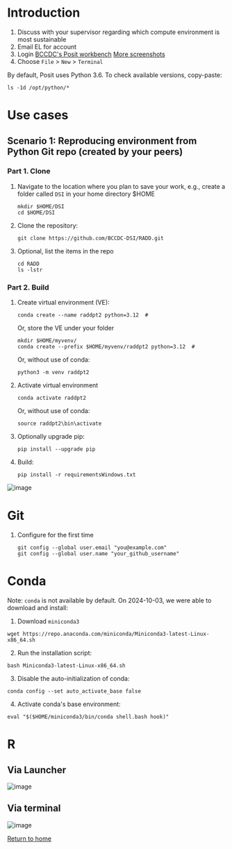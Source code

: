 
# Introduction

1. Discuss with your supervisor regarding which compute environment is most sustainable
2. Email EL for account
3. Login [BCCDC's Posit workbench](https://workbench-posit.bccdc.ca/) [More screenshots](login.md)
4. Choose ```File``` > ```New``` > ```Terminal```
 
By default, Posit uses Python 3.6. To check available versions, copy-paste:
  ```
  ls -1d /opt/python/*
  ```

# Use cases 

## Scenario 1: Reproducing environment from Python Git repo (created by your peers)

### Part 1. Clone

1. Navigate to the location where you plan to save your work, e.g., create a folder called ```DSI``` in your home directory $HOME
   ```
   mkdir $HOME/DSI
   cd $HOME/DSI   
   ```
   
2. Clone the repository:
   ```
   git clone https://github.com/BCCDC-DSI/RADD.git
   ```
   
3. Optional, list the items in the repo
   ```
   cd RADD
   ls -lstr 
   ```
### Part 2. Build

1. Create virtual environment (VE):
   ```
   conda create --name raddpt2 python=3.12  # 
   ```

   Or, store the VE under your folder
   ```
   mkdir $HOME/myvenv/
   conda create --prefix $HOME/myvenv/raddpt2 python=3.12  # 
   ```
 
   Or, without use of conda:
   ```
   python3 -m venv raddpt2
   ```

2. Activate virtual environment
   ```
   conda activate raddpt2
   ```
 
   Or, without use of conda:
   ```
   source raddpt2\bin\activate
   ```

3. Optionally upgrade pip:
   ```
   pip install --upgrade pip
   ```

4. Build:
   ```
   pip install -r requirementsWindows.txt
   ```
   
 ![image](https://github.com/user-attachments/assets/8b6a87cc-e74c-43d5-9024-6b905604de00)




# Git

1. Configure for the first time
   ```
   git config --global user.email "you@example.com"
   git config --global user.name "your_github_username"
   ```


# Conda

Note: ```conda``` is not available by default. On 2024-10-03, we were able to download and install:

1. Download ```miniconda3``` 
  ```
  wget https://repo.anaconda.com/miniconda/Miniconda3-latest-Linux-x86_64.sh
  ```

2. Run the installation script:
  ```
  bash Miniconda3-latest-Linux-x86_64.sh
  ```

3. Disable the auto-initialization of conda:
  ```
  conda config --set auto_activate_base false
  ```

4. Activate conda's base environment:
  ```
  eval "$($HOME/miniconda3/bin/conda shell.bash hook)"
  ```

# R

## Via Launcher
![image](https://github.com/user-attachments/assets/a9e8a9f4-df82-4db0-b526-1cd93f00c486)

## Via terminal
![image](https://github.com/user-attachments/assets/ef04a109-feae-42c4-8050-fd7fe7bfb225)

[Return to home](..)
